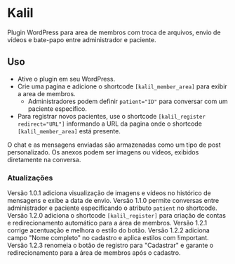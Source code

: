 # Kalil

Plugin WordPress para area de membros com troca de arquivos, envio de vídeos e bate-papo entre administrador e paciente.

## Uso

- Ative o plugin em seu WordPress.
- Crie uma pagina e adicione o shortcode `[kalil_member_area]` para exibir a area de membros.
  - Administradores podem definir `patient="ID"` para conversar com um paciente específico.
- Para registrar novos pacientes, use o shortcode `[kalil_register redirect="URL"]` informando a URL da pagina onde o shortcode `[kalil_member_area]` está presente.


O chat e as mensagens enviadas são armazenadas como um tipo de post personalizado.
Os anexos podem ser imagens ou vídeos, exibidos diretamente na conversa.

### Atualizações

Versão 1.0.1 adiciona visualização de imagens e vídeos no histórico de mensagens e exibe a data de envio.
Versão 1.1.0 permite conversas entre administrador e paciente especificando o atributo `patient` no shortcode.
Versão 1.2.0 adiciona o shortcode `[kalil_register]` para criação de contas e redirecionamento automático para a área de membros.
Versão 1.2.1 corrige acentuação e melhora o estilo do botão.
Versão 1.2.2 adiciona campo "Nome completo" no cadastro e aplica estilos com !important.
Versão 1.2.3 renomeia o botão de registro para "Cadastrar" e garante o redirecionamento para a área de membros após o cadastro.


